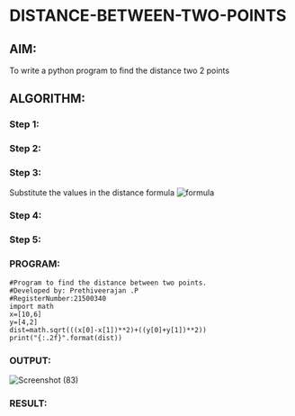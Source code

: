 # DISTANCE-BETWEEN-TWO-POINTS

## AIM:
To write a python program to find the distance two 2 points
## ALGORITHM:
### Step 1: 
### Step 2: 
### Step 3: 
Substitute the values in the distance formula  ![formula](/formula.jpg)
### Step 4: 
### Step 5: 
### PROGRAM:
`````
#Program to find the distance between two points.
#Developed by: Prethiveerajan .P
#RegisterNumber:21500340
import math
x=[10,6]
y=[4,2]
dist=math.sqrt(((x[0]-x[1])**2)+((y[0]+y[1])**2))
print("{:.2f}".format(dist))
`````
  


### OUTPUT:
![Screenshot (83)](https://user-images.githubusercontent.com/94233064/143886385-1758264b-1d1d-4597-98db-f91950d2144c.png)




### RESULT:
